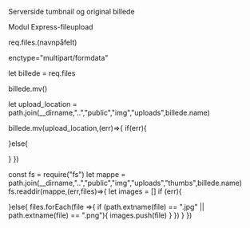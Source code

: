 Serverside tumbnail og original billede

Modul
Express-fileupload

req.files.(navnpåfelt)

enctype="multipart/formdata"

let billede = req.files

billede.mv()

let upload_location = path.join(__dirname,"..","public","img","uploads",billede.name)

billede.mv(upload_location,(err)=>{
if(err){

}else{
    
}
})

const fs = require("fs")
let mappe = path.join(__dirname,"..","public","img","uploads","thumbs",billede.name)
fs.readdir(mappe,(err,files)=>{
let images = []
if (err){

}else{
    files.forEach(file =>{
        if (path.extname(file) == ".jpg" || path.extname(file) == ".png"){
            images.push(file)
        }
    })
}
})